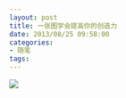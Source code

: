```yaml
---
layout: post
title: 一张图学会提高你的创造力
date: 2013/08/25 09:58:00
categories: 
- 随笔
tags: 
---
```


![](https://ww3.sinaimg.cn/large/006tNc79gw1fahpr4urynj30c85pkdvi.jpg)